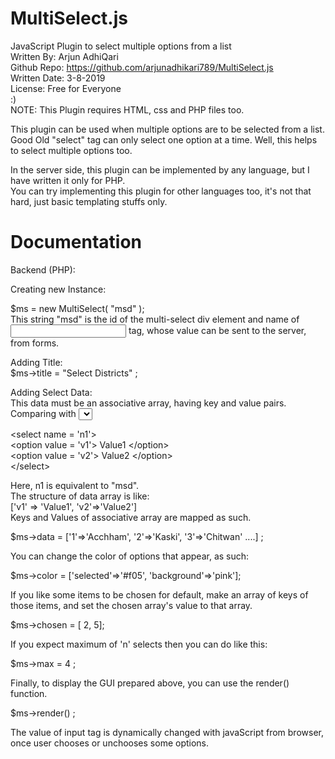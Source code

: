 # MultiSelect.js  
JavaScript Plugin to select multiple options from a list  
Written By: Arjun AdhiQari  
Github Repo: https://github.com/arjunadhikari789/MultiSelect.js  
Written Date: 3-8-2019  
License: Free for Everyone  
:)  
NOTE: This Plugin requires HTML, css and PHP files too.  
  
  
This plugin can be used when multiple options are to be selected from a list.      
Good Old "select" tag can only select one option at a time. Well, this helps to select multiple options too.    
    
In the server side, this plugin can be implemented by any language, but I have written it only for PHP.  
You can try implementing this plugin for other languages too, it's not that hard, just basic templating stuffs only.  
  
# Documentation  
 Backend (PHP):  
   
 Creating new Instance:  
   
$ms = new MultiSelect( "msd" );  
This string "msd" is the id of the multi-select div element and name of <input> tag, whose value can be sent to the server, from forms.
  
Adding Title:  
$ms->title = "Select Districts" ;  
  
Adding Select Data:  
This data must be an associative array, having key and value pairs.   
Comparing with <select> tag:  
    
  &lt;select name = 'n1'&gt;    
    &lt;option value = 'v1'&gt; Value1 &lt;/option&gt;    
    &lt;option value = 'v2'&gt; Value2 &lt;/option&gt;    
  &lt;/select&gt;    
    
Here, n1 is equivalent to "msd".  
The structure of data array is like:  
  ['v1' => 'Value1', 'v2'=>'Value2']  
Keys and Values of associative array are mapped as such.  
  
$ms->data = ['1'=>'Acchham', '2'=>'Kaski', '3'=>'Chitwan' ....] ;  
  
You can change the color of options that appear, as such:  
  
$ms->color = ['selected'=>'#f05', 'background'=>'pink'];  
  
If you like some items to be chosen for default, make an array of keys of those items, and set the chosen array's value to that array.  
  
$ms->chosen = [ 2, 5];  
  
If you expect maximum of 'n' selects then you can do like this:  
  
$ms->max = 4 ;  
  
Finally, to display the GUI prepared above, you can use the render() function.  
  
$ms->render() ;  
  
The value of input tag is dynamically changed with javaScript from browser, once user chooses or unchooses some options.  
